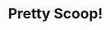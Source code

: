 --- 
title: "Pretty Scoop!"
publishdate: "2019-4-12T16:48:46+02:00"
src: "https://365manga.net/manga/pretty-scoop"
image: "https://data.365manga.net/images/thumbnails/24156-pretty-scoop.jpg"
description: "1) The scoop of justice Eiichi Sada enters the newspaper club as soon as he enters high school. His partner, Akira, looks terrifying but mentally he is very kind. One day, Eiichi witnesses the love affair of two homosexual students and takes a picture of it. Akira then takes a shot of Eiichi's nude form in order to make Eiichi learn the significance of reporting. 2) My only scoop Eiichi…"
---